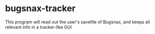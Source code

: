 # bugsnax-tracker
This program will read out the user's savefile of Bugsnax, and keeps all relevant info in a tracker-like GUI
